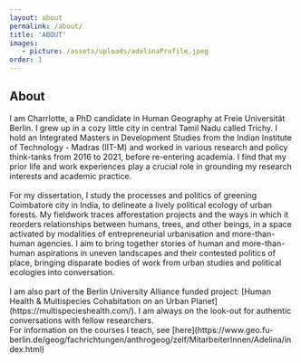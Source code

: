 ```yaml
---
layout: about
permalink: /about/
title: 'ABOUT'
images:
   - picture: /assets/uploads/adelinaProfile.jpeg
order: 1
---
```

## About

<div style="text-align: left">
I am Charrlotte, a PhD candidate in Human Geography at Freie Universität Berlin. I grew up in a cozy little city in central Tamil Nadu called Trichy. I hold an Integrated Masters in Development Studies from the Indian Institute of Technology - Madras (IIT-M) and worked in various research and policy think-tanks from 2016 to 2021, before re-entering academia. I find that my prior life and work experiences play a crucial role in grounding my research interests and academic practice.
</div>

<br>

<div style="text-align: left">
For my dissertation, I study the processes and politics of greening Coimbatore city in India, to delineate a lively political ecology of urban forests. My fieldwork traces afforestation projects and the ways in which it reorders relationships between humans, trees, and other beings, in a space activated by modalities of entrepreneurial urbanisation and more-than-human agencies. I aim to bring together stories of human and more-than-human aspirations in uneven landscapes and their contested politics of place, bringing disparate bodies of work from urban studies and political ecologies into conversation.
</div>

<br>

<div style="text-align: left">
I am also part of the Berlin University Alliance funded project: [Human Health & Multispecies Cohabitation on an Urban Planet](https://multispecieshealth.com/). I am always on the look-out for authentic conversations with fellow researchers.

<br>
<div style="text-align: left">
<style>
   a.link { color: #013220; }
   a.link:hover { color: #0099ff; } 
   a.link { text-decoration: underline }
   a.link:visited {colour: #cc00ff}
</style>
For information on the courses I teach, see [here](https://www.geo.fu-berlin.de/geog/fachrichtungen/anthrogeog/zelf/MitarbeiterInnen/Adelina/index.html)
</a>
</div>
